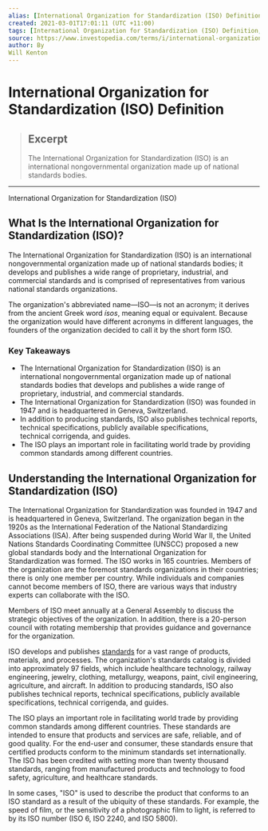```yaml
---
alias: [International Organization for Standardization (ISO) Definition]
created: 2021-03-01T17:01:11 (UTC +11:00)
tags: [International Organization for Standardization (ISO) Definition, International Organization for Standardization (ISO)]
source: https://www.investopedia.com/terms/i/international-organization-for-standardization-iso.asp
author: By
Will Kenton
---
```


# International Organization for Standardization (ISO) Definition

> ## Excerpt
> The International Organization for Standardization (ISO) is an international nongovernmental organization made up of national standards bodies.

---

International Organization for Standardization (ISO)
## What Is the International Organization for Standardization (ISO)?

The International Organization for Standardization (ISO) is an international nongovernmental organization made up of national standards bodies; it develops and publishes a wide range of proprietary, industrial, and commercial standards and is comprised of representatives from various national standards organizations.

The organization's abbreviated name—ISO—is not an acronym; it derives from the ancient Greek word _ísos_, meaning equal or equivalent. Because the organization would have different acronyms in different languages, the founders of the organization decided to call it by the short form ISO.

### Key Takeaways

-   The International Organization for Standardization (ISO) is an international nongovernmental organization made up of national standards bodies that develops and publishes a wide range of proprietary, industrial, and commercial standards.
-   The International Organization for Standardization (ISO) was founded in 1947 and is headquartered in Geneva, Switzerland. 
-   In addition to producing standards, ISO also publishes technical reports, technical specifications, publicly available specifications, technical corrigenda, and guides.
-   The ISO plays an important role in facilitating world trade by providing common standards among different countries.

## Understanding the International Organization for Standardization (ISO)

The International Organization for Standardization was founded in 1947 and is headquartered in Geneva, Switzerland. The organization began in the 1920s as the International Federation of the National Standardizing Associations (ISA). After being suspended during World War II, the United Nations Standards Coordinating Committee (UNSCC) proposed a new global standards body and the International Organization for Standardization was formed. The ISO works in 165 countries. Members of the organization are the foremost standards organizations in their countries; there is only one member per country. While individuals and companies cannot become members of ISO, there are various ways that industry experts can collaborate with the ISO.

Members of ISO meet annually at a General Assembly to discuss the strategic objectives of the organization. In addition, there is a 20-person council with rotating membership that provides guidance and governance for the organization.

ISO develops and publishes [standards](https://www.investopedia.com/terms/s/standardization.asp) for a vast range of products, materials, and processes. The organization's standards catalog is divided into approximately 97 fields, which include healthcare technology, railway engineering, jewelry, clothing, metallurgy, weapons, paint, civil engineering, agriculture, and aircraft. In addition to producing standards, ISO also publishes technical reports, technical specifications, publicly available specifications, technical corrigenda, and guides.

The ISO plays an important role in facilitating world trade by providing common standards among different countries. These standards are intended to ensure that products and services are safe, reliable, and of good quality. For the end-user and consumer, these standards ensure that certified products conform to the minimum standards set internationally. The ISO has been credited with setting more than twenty thousand standards, ranging from manufactured products and technology to food safety, agriculture, and healthcare standards.

In some cases, "ISO" is used to describe the product that conforms to an ISO standard as a result of the ubiquity of these standards. For example, the speed of film, or the sensitivity of a photographic film to light, is referred to by its ISO number (ISO 6, ISO 2240, and ISO 5800).

